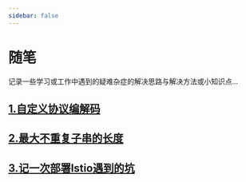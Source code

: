 ```yaml
---
sidebar: false
---
```


# 随笔

记录一些学习或工作中遇到的疑难杂症的解决思路与解决方法或小知识点...

## [1.自定义协议编解码](./codec.md)
## [2.最大不重复子串的长度](./lengthoflongestsubstring.md)
## [3.记一次部署Istio遇到的坑](./istio-install-error.md)
